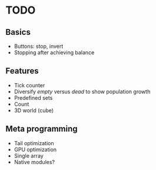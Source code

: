# TODO

## Basics

* Buttons: stop, invert
* Stopping after achieving balance

## Features

* Tick counter
* Diversify _empty_ versus _dead_ to show population growth
* Predefined sets
* Count
* 3D world (cube)

## Meta programming

* Tail optimization
* GPU optimization
* Single array
* Native modules?